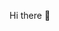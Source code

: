 Hi there 👋

<!--
**kylernats/kylernats** is a ✨ _special_ ✨ repository because its `README.md` (this file) appears on your GitHub profile.

Hi, I'm Kyler!

I graduated in May 2025 with a bachelor's in Management Information Systems from the University of Arizona. I will be doing a master's degree in MIS with a concentration in information security & assurance with a May 2026 graduation, also from University of Arizona. This summer (2025) I am doing a cyber security internship at FirstBank in Lakewood, Colorado.
I am currently focused on learning and getting more comfortable using tools and skills necessary to succeed in cyber security including Splunk, Crowdstrike, AWS, Wireshark, Proofpoint. 


- 🔭 I’m currently working on ...
- 🌱 I’m currently learning ...
- 👯 I’m looking to collaborate on ...
- 🤔 I’m looking for help with ...
- 💬 Ask me about ...
- 📫 How to reach me: ...
- 😄 Pronouns: ...
- ⚡ Fun fact: ...
-->
